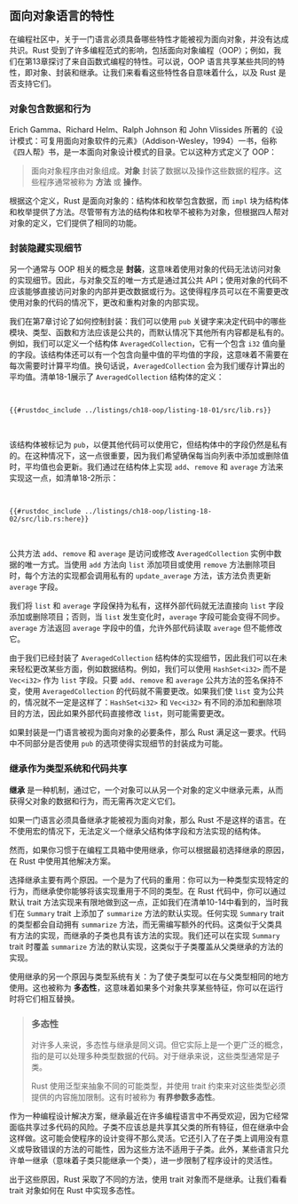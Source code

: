 ## 面向对象语言的特性

在编程社区中，关于一门语言必须具备哪些特性才能被视为面向对象，并没有达成共识。Rust 受到了许多编程范式的影响，包括面向对象编程（OOP）；例如，我们在第13章探讨了来自函数式编程的特性。可以说，OOP 语言共享某些共同的特性，即对象、封装和继承。让我们来看看这些特性各自意味着什么，以及 Rust 是否支持它们。

### 对象包含数据和行为

Erich Gamma、Richard Helm、Ralph Johnson 和 John Vlissides 所著的《设计模式：可复用面向对象软件的元素》（Addison-Wesley，1994）一书，俗称《四人帮》书，是一本面向对象设计模式的目录。它以这种方式定义了 OOP：

> 面向对象程序由对象组成。**对象** 封装了数据以及操作这些数据的程序。这些程序通常被称为 **方法** 或 **操作**。

根据这个定义，Rust 是面向对象的：结构体和枚举包含数据，而 `impl` 块为结构体和枚举提供了方法。尽管带有方法的结构体和枚举不被称为对象，但根据四人帮对对象的定义，它们提供了相同的功能。

### 封装隐藏实现细节

另一个通常与 OOP 相关的概念是 **封装**，这意味着使用对象的代码无法访问对象的实现细节。因此，与对象交互的唯一方式是通过其公共 API；使用对象的代码不应该能够直接访问对象的内部并更改数据或行为。这使得程序员可以在不需要更改使用对象的代码的情况下，更改和重构对象的内部实现。

我们在第7章讨论了如何控制封装：我们可以使用 `pub` 关键字来决定代码中的哪些模块、类型、函数和方法应该是公共的，而默认情况下其他所有内容都是私有的。例如，我们可以定义一个结构体 `AveragedCollection`，它有一个包含 `i32` 值向量的字段。该结构体还可以有一个包含向量中值的平均值的字段，这意味着不需要在每次需要时计算平均值。换句话说，`AveragedCollection` 会为我们缓存计算出的平均值。清单18-1展示了 `AveragedCollection` 结构体的定义：

<Listing number="18-1" file-name="src/lib.rs" caption="一个维护整数列表及其平均值的 `AveragedCollection` 结构体">

```rust,noplayground
{{#rustdoc_include ../listings/ch18-oop/listing-18-01/src/lib.rs}}
```

</Listing>

该结构体被标记为 `pub`，以便其他代码可以使用它，但结构体中的字段仍然是私有的。在这种情况下，这一点很重要，因为我们希望确保每当向列表中添加或删除值时，平均值也会更新。我们通过在结构体上实现 `add`、`remove` 和 `average` 方法来实现这一点，如清单18-2所示：

<Listing number="18-2" file-name="src/lib.rs" caption="在 `AveragedCollection` 上实现的公共方法 `add`、`remove` 和 `average`">

```rust,noplayground
{{#rustdoc_include ../listings/ch18-oop/listing-18-02/src/lib.rs:here}}
```

</Listing>

公共方法 `add`、`remove` 和 `average` 是访问或修改 `AveragedCollection` 实例中数据的唯一方式。当使用 `add` 方法向 `list` 添加项目或使用 `remove` 方法删除项目时，每个方法的实现都会调用私有的 `update_average` 方法，该方法负责更新 `average` 字段。

我们将 `list` 和 `average` 字段保持为私有，这样外部代码就无法直接向 `list` 字段添加或删除项目；否则，当 `list` 发生变化时，`average` 字段可能会变得不同步。`average` 方法返回 `average` 字段中的值，允许外部代码读取 `average` 但不能修改它。

由于我们已经封装了 `AveragedCollection` 结构体的实现细节，因此我们可以在未来轻松更改某些方面，例如数据结构。例如，我们可以使用 `HashSet<i32>` 而不是 `Vec<i32>` 作为 `list` 字段。只要 `add`、`remove` 和 `average` 公共方法的签名保持不变，使用 `AveragedCollection` 的代码就不需要更改。如果我们使 `list` 变为公共的，情况就不一定是这样了：`HashSet<i32>` 和 `Vec<i32>` 有不同的添加和删除项目的方法，因此如果外部代码直接修改 `list`，则可能需要更改。

如果封装是一门语言被视为面向对象的必要条件，那么 Rust 满足这一要求。代码中不同部分是否使用 `pub` 的选项使得实现细节的封装成为可能。

### 继承作为类型系统和代码共享

**继承** 是一种机制，通过它，一个对象可以从另一个对象的定义中继承元素，从而获得父对象的数据和行为，而无需再次定义它们。

如果一门语言必须具备继承才能被视为面向对象，那么 Rust 不是这样的语言。在不使用宏的情况下，无法定义一个继承父结构体字段和方法实现的结构体。

然而，如果你习惯于在编程工具箱中使用继承，你可以根据最初选择继承的原因，在 Rust 中使用其他解决方案。

选择继承主要有两个原因。一个是为了代码的重用：你可以为一种类型实现特定的行为，而继承使你能够将该实现重用于不同的类型。在 Rust 代码中，你可以通过默认 trait 方法实现来有限地做到这一点，正如我们在清单10-14中看到的，当时我们在 `Summary` trait 上添加了 `summarize` 方法的默认实现。任何实现 `Summary` trait 的类型都会自动拥有 `summarize` 方法，而无需编写额外的代码。这类似于父类具有方法的实现，而继承的子类也具有该方法的实现。我们还可以在实现 `Summary` trait 时覆盖 `summarize` 方法的默认实现，这类似于子类覆盖从父类继承的方法的实现。

使用继承的另一个原因与类型系统有关：为了使子类型可以在与父类型相同的地方使用。这也被称为 **多态性**，这意味着如果多个对象共享某些特征，你可以在运行时将它们相互替换。

> ### 多态性
>
> 对许多人来说，多态性与继承是同义词。但它实际上是一个更广泛的概念，指的是可以处理多种类型数据的代码。对于继承来说，这些类型通常是子类。
>
> Rust 使用泛型来抽象不同的可能类型，并使用 trait 约束来对这些类型必须提供的内容施加限制。这有时被称为 **有界参数多态性**。

作为一种编程设计解决方案，继承最近在许多编程语言中不再受欢迎，因为它经常面临共享过多代码的风险。子类不应该总是共享其父类的所有特征，但在继承中会这样做。这可能会使程序的设计变得不那么灵活。它还引入了在子类上调用没有意义或导致错误的方法的可能性，因为这些方法不适用于子类。此外，某些语言只允许单一继承（意味着子类只能继承一个类），进一步限制了程序设计的灵活性。

出于这些原因，Rust 采取了不同的方法，使用 trait 对象而不是继承。让我们看看 trait 对象如何在 Rust 中实现多态性。